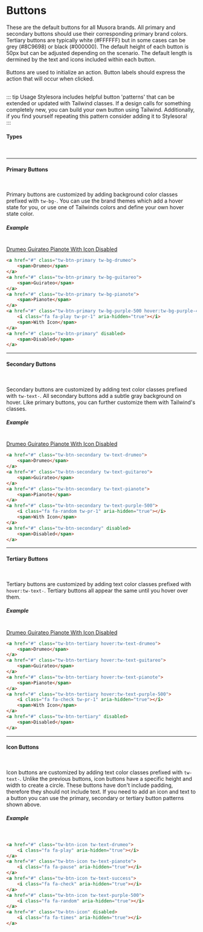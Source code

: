 # Buttons

These are the default buttons for all Musora brands. All primary and secondary buttons should use their corresponding primary brand colors. Tertiary
buttons are typically white (#FFFFFF) but in some cases can be grey (#8C9698) or black (#000000). The default height of each button is 50px but can be
adjusted depending on the scenario. The default length is dermined by the text and icons included within each button.
<br><br>
Buttons are used to initialize an action. Button labels should express the action that will occur when clicked. 
<br><br>

::: tip Usage
Stylesora includes helpful button 'patterns' that can be extended or updated with Tailwind classes. If a design calls for something completely new, you can build your own button using Tailwind. Additionally, if you find yourself repeating this pattern consider adding it to Stylesora!  
:::
#### Types
<br>
<hr>

#### Primary Buttons
<br>

Primary buttons are customized by adding background color classes prefixed with `tw-bg-`. You can use the brand themes which add a hover state for you, or use one of Tailwinds colors and define your own hover state color.  

##### Example 
<br>

<a href="#" class="tw-btn-primary tw-bg-drumeo">
    <span>Drumeo</span>
</a>
<a href="#" class="tw-btn-primary tw-bg-guitareo">
    <span>Guirateo</span>
</a>
<a href="#" class="tw-btn-primary tw-bg-pianote">
    <span>Pianote</span>
</a>
<a href="#" class="tw-btn-primary tw-bg-purple-500 hover:tw-bg-purple-400">
    <i class="fa fa-play tw-pr-1" aria-hidden="true"></i>
    <span>With Icon</span>
</a>
<a href="#" class="tw-btn-primary" disabled>
    <span>Disabled</span>
</a>

```html
<a href="#" class="tw-btn-primary tw-bg-drumeo">
    <span>Drumeo</span>
</a>
<a href="#" class="tw-btn-primary tw-bg-guitareo">
    <span>Guirateo</span>
</a>
<a href="#" class="tw-btn-primary tw-bg-pianote">
    <span>Pianote</span>
</a>
<a href="#" class="tw-btn-primary tw-bg-purple-500 hover:tw-bg-purple-400">
    <i class="fa fa-play tw-pr-1" aria-hidden="true"></i>
    <span>With Icon</span>
</a>
<a href="#" class="tw-btn-primary" disabled>
    <span>Disabled</span>
</a>
```
<hr>

#### Secondary Buttons
<br>

Secondary buttons are customized by adding text color classes prefixed with `tw-text-`. All secondary buttons add a subtle gray background on hover. Like primary buttons, you can further customize them with Tailwind's classes.  
##### Example 
<br>

<a href="#" class="tw-btn-secondary tw-text-drumeo">
    <span>Drumeo</span>
</a>
<a href="#" class="tw-btn-secondary tw-text-guitareo">
    <span>Guirateo</span>
</a>
<a href="#" class="tw-btn-secondary tw-text-pianote">
    <span>Pianote</span>
</a>
<a href="#" class="tw-btn-secondary tw-text-purple-500">
    <i class="fa fa-random tw-pr-1" aria-hidden="true"></i>
    <span>With Icon</span>
</a>
<a href="#" class="tw-btn-secondary" disabled>
    <span>Disabled</span>
</a>

```html
<a href="#" class="tw-btn-secondary tw-text-drumeo">
    <span>Drumeo</span>
</a>
<a href="#" class="tw-btn-secondary tw-text-guitareo">
    <span>Guirateo</span>
</a>
<a href="#" class="tw-btn-secondary tw-text-pianote">
    <span>Pianote</span>
</a>
<a href="#" class="tw-btn-secondary tw-text-purple-500">
    <i class="fa fa-random tw-pr-1" aria-hidden="true"></i>
    <span>With Icon</span>
</a>
<a href="#" class="tw-btn-secondary" disabled>
    <span>Disabled</span>
</a>
```
<hr>

#### Tertiary Buttons
<br>

Tertiary buttons are customized by adding text color classes prefixed with `hover:tw-text-`. Tertiary buttons all appear the same until you hover over them. 
##### Example 
<br>

<div class="tw-bg-gray-800 tw-p-3 tw-rounded-md">
    <a href="#" class="tw-btn-tertiary hover:tw-text-drumeo">
        <span>Drumeo</span>
    </a>
    <a href="#" class="tw-btn-tertiary hover:tw-text-guitareo">
        <span>Guirateo</span>
    </a>
    <a href="#" class="tw-btn-tertiary hover:tw-text-pianote">
        <span>Pianote</span>
    </a>
    <a href="#" class="tw-btn-tertiary hover:tw-text-purple-500">
        <i class="fa fa-check tw-pr-1" aria-hidden="true"></i>
        <span>With Icon</span>
    </a>
    <a href="#" class="tw-btn-tertiary" disabled>
        <span>Disabled</span>
    </a>
</div>

```html
<a href="#" class="tw-btn-tertiary hover:tw-text-drumeo">
    <span>Drumeo</span>
</a>
<a href="#" class="tw-btn-tertiary hover:tw-text-guitareo">
    <span>Guirateo</span>
</a>
<a href="#" class="tw-btn-tertiary hover:tw-text-pianote">
    <span>Pianote</span>
</a>
<a href="#" class="tw-btn-tertiary hover:tw-text-purple-500">
    <i class="fa fa-check tw-pr-1" aria-hidden="true"></i>
    <span>With Icon</span>
</a>
<a href="#" class="tw-btn-tertiary" disabled>
    <span>Disabled</span>
</a>
```
<hr>

#### Icon Buttons
<br>

Icon buttons are customized by adding text color classes prefixed with `tw-text-`. Unlike the previous buttons, icon buttons have a specific height and width to create a circle. These buttons have don't include padding, therefore they should not include text. If you need to add an icon and text to a button you can use the primary, secondary or tertiary button patterns shown above.
##### Example 
<br>

<a href="#" class="tw-btn-icon tw-text-drumeo">
    <i class="fa fa-play" aria-hidden="true"></i>
</a>
<a href="#" class="tw-btn-icon tw-text-pianote">
    <i class="fa fa-pause" aria-hidden="true"></i>
</a>
<a href="#" class="tw-btn-icon tw-text-success">
    <i class="fa fa-check" aria-hidden="true"></i>
</a>
<a href="#" class="tw-btn-icon tw-text-purple-500">
    <i class="fa fa-random" aria-hidden="true"></i>
</a>
<a href="#" class="tw-btn-icon" disabled>
    <i class="fa fa-times" aria-hidden="true"></i>
</a>

```html
<a href="#" class="tw-btn-icon tw-text-drumeo">
    <i class="fa fa-play" aria-hidden="true"></i>
</a>
<a href="#" class="tw-btn-icon tw-text-pianote">
    <i class="fa fa-pause" aria-hidden="true"></i>
</a>
<a href="#" class="tw-btn-icon tw-text-success">
    <i class="fa fa-check" aria-hidden="true"></i>
</a>
<a href="#" class="tw-btn-icon tw-text-purple-500">
    <i class="fa fa-random" aria-hidden="true"></i>
</a>
<a href="#" class="tw-btn-icon" disabled>
    <i class="fa fa-times" aria-hidden="true"></i>
</a>
```